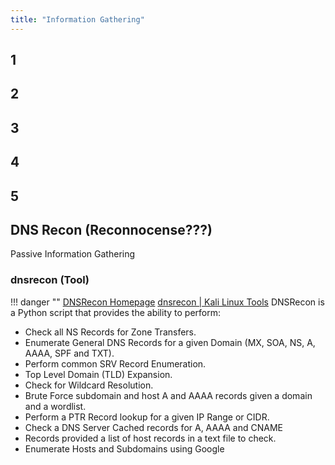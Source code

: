 ```yaml
---
title: "Information Gathering"
---
```


## 1
## 2
## 3
## 4
## 5

## DNS Recon (Reconnocense???)
Passive Information Gathering

### dnsrecon (Tool)
!!! danger ""
    [DNSRecon Homepage](https://github.com/darkoperator/dnsrecon)
    [dnsrecon | Kali Linux Tools](https://www.kali.org/tools/dnsrecon/)
DNSRecon is a Python script that provides the ability to perform:

- Check all NS Records for Zone Transfers.
- Enumerate General DNS Records for a given Domain (MX, SOA, NS, A, AAAA, SPF and TXT).
- Perform common SRV Record Enumeration.
- Top Level Domain (TLD) Expansion.
- Check for Wildcard Resolution.
- Brute Force subdomain and host A and AAAA records given a domain and a wordlist.
- Perform a PTR Record lookup for a given IP Range or CIDR.
- Check a DNS Server Cached records for A, AAAA and CNAME
- Records provided a list of host records in a text file to check.
- Enumerate Hosts and Subdomains using Google
